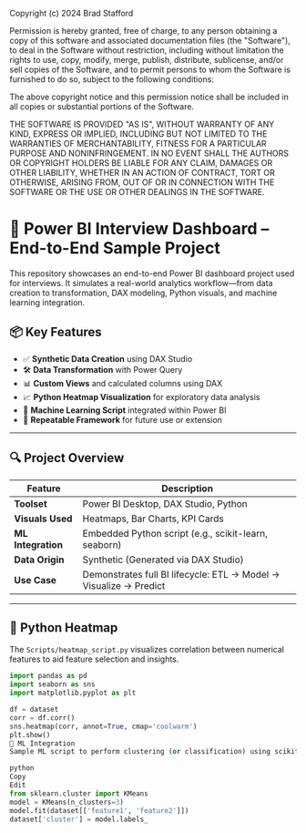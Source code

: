 Copyright (c) 2024 Brad Stafford

Permission is hereby granted, free of charge, to any person obtaining a copy of this software and associated documentation files (the "Software"), to deal in the Software without restriction, including without limitation the rights to use, copy, modify, merge, publish, distribute, sublicense, and/or sell copies of the Software, and to permit persons to whom the Software is furnished to do so, subject to the following conditions:

The above copyright notice and this permission notice shall be included in all copies or substantial portions of the Software.

THE SOFTWARE IS PROVIDED "AS IS", WITHOUT WARRANTY OF ANY KIND, EXPRESS OR IMPLIED, INCLUDING BUT NOT LIMITED TO THE WARRANTIES OF MERCHANTABILITY, FITNESS FOR A PARTICULAR PURPOSE AND NONINFRINGEMENT. IN NO EVENT SHALL THE AUTHORS OR COPYRIGHT HOLDERS BE LIABLE FOR ANY CLAIM, DAMAGES OR OTHER LIABILITY, WHETHER IN AN ACTION OF CONTRACT, TORT OR OTHERWISE, ARISING FROM, OUT OF OR IN CONNECTION WITH THE SOFTWARE OR THE USE OR OTHER DEALINGS IN THE SOFTWARE.


# 🎯 Power BI Interview Dashboard – End-to-End Sample Project

This repository showcases an end-to-end Power BI dashboard project used for interviews. It simulates a real-world analytics workflow—from data creation to transformation, DAX modeling, Python visuals, and machine learning integration.

## 📦 Key Features

- ✅ **Synthetic Data Creation** using DAX Studio
- 🛠 **Data Transformation** with Power Query
- 📊 **Custom Views** and calculated columns using DAX
- 📈 **Python Heatmap Visualization** for exploratory data analysis
- 🤖 **Machine Learning Script** integrated within Power BI
- 🔁 **Repeatable Framework** for future use or extension

---

## 🔍 Project Overview

| Feature             | Description |
|---------------------|-------------|
| **Toolset**         | Power BI Desktop, DAX Studio, Python |
| **Visuals Used**    | Heatmaps, Bar Charts, KPI Cards |
| **ML Integration**  | Embedded Python script (e.g., scikit-learn, seaborn) |
| **Data Origin**     | Synthetic (Generated via DAX Studio) |
| **Use Case**        | Demonstrates full BI lifecycle: ETL → Model → Visualize → Predict |

---

## 🧠 Python Heatmap

The `Scripts/heatmap_script.py` visualizes correlation between numerical features to aid feature selection and insights.

```python
import pandas as pd
import seaborn as sns
import matplotlib.pyplot as plt

df = dataset
corr = df.corr()
sns.heatmap(corr, annot=True, cmap='coolwarm')
plt.show()
🧪 ML Integration
Sample ML script to perform clustering (or classification) using scikit-learn:

python
Copy
Edit
from sklearn.cluster import KMeans
model = KMeans(n_clusters=3)
model.fit(dataset[['feature1', 'feature2']])
dataset['cluster'] = model.labels_
